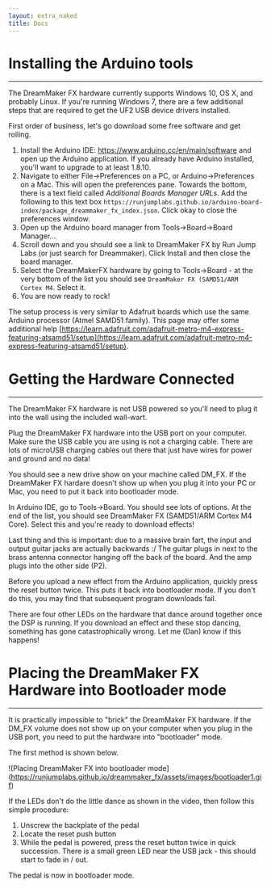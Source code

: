 ```yaml
---
layout: extra_naked
title: Docs
---
```



# Installing the Arduino tools
------

The DreamMaker FX hardware currently supports Windows 10, OS X, and probably Linux.  If you're running Windows 7, there are a few additional steps that are required to get the UF2 USB device drivers installed.  

First order of business, let's go download some free software and get rolling.  

 1. Install the Arduino IDE: https://www.arduino.cc/en/main/software and open up the Arduino application.  If you already have Arduino installed, you'll want to upgrade to at least 1.8.10.  
 1. Navigate to either File->Preferences on a PC, or Arduino->Preferences on a Mac.  This will open the preferences pane.  Towards the bottom, there is a text field called *Additional Boards Manager URLs*.  Add the following to this text box `https://runjumplabs.github.io/arduino-board-index/package_dreammaker_fx_index.json`.  Click okay to close the preferences window.
 1. Open up the Arduino board manager from  Tools->Board->Board Manager...
 1. Scroll down and you should see a link to DreamMaker FX by Run Jump Labs (or just search for Dreammaker).  Click Install and then close the board manager.
 1. Select the DreamMakerFX hardware by going to Tools->Board - at the very bottom of the list you should see `DreamMaker FX (SAMD51/ARM Cortex M4`.  Select it.
 1. You are now ready to rock!

The setup process is very similar to Adafruit boards which use the same Arduino processor (Atmel SAMD51 family).  This page may offer some additional help [https://learn.adafruit.com/adafruit-metro-m4-express-featuring-atsamd51/setup](https://learn.adafruit.com/adafruit-metro-m4-express-featuring-atsamd51/setup). 

# Getting the Hardware Connected
------

The DreamMaker FX hardware is not USB powered so you'll need to plug it into the wall using the included wall-wart.

Plug the DreamMaker FX hardware into the USB port on your computer.  Make sure the USB cable you are using is not a charging cable.  There are lots of microUSB charging cables out there that just have wires for power and ground and no data!  

You should see a new drive show on your machine called DM_FX.  If the DreamMaker FX hardare doesn't show up when you plug it into your PC or Mac, you need to put it back into bootloader mode.  

In Arduino IDE, go to Tools->Board.  You should see lots of options.  At the end of the list, you should see DreamMaker FX (SAMD51/ARM Cortex M4 Core).  Select this and you're ready to download effects!

Last thing and this is important: due to a massive brain fart, the input and output guitar jacks are actually backwards :/ The guitar plugs in next to the brass antenna connector hanging off the back of the board.  And the amp plugs into the other side (P2).

Before you upload a new effect from the Arduino application, quickly press the reset button twice.  This puts it back into bootloader mode.  If you don't do this, you may find that subsequent program downloads fail.  

There are four other LEDs on the hardware that dance around together once the DSP is running.  If you download an effect and these stop dancing, something has gone catastrophically wrong.  Let me (Dan) know if this happens!


# Placing the DreamMaker FX Hardware into Bootloader mode
------
It is practically impossible to "brick" the DreamMaker FX hardware.  If the DM_FX volume does not show up on your computer when you plug in the USB port, you need to put the hardware into "bootloader" mode.

The first method is shown below.

!(Placing DreamMaker FX into bootloader mode](https://runjumplabs.github.io/dreammaker_fx/assets/images/bootloader1.gif)

If the LEDs don't do the little dance as shown in the video, then follow this simple procedure:
 1. Unscrew the backplate of the pedal
 1. Locate the reset push button
 1. While the pedal is powered, press the reset button twice in quick succession.  There is a small green LED near the USB jack - this should start to  fade in / out. 

 The pedal is now in bootloader mode.
